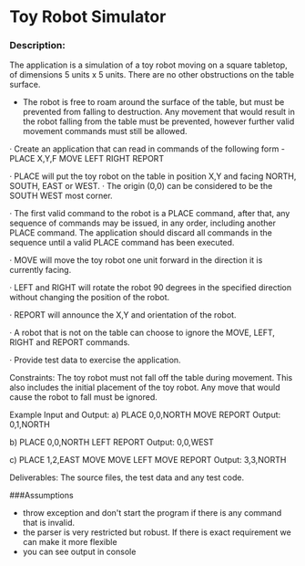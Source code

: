 # Toy Robot Simulator

### Description:

The application is a simulation of a toy robot moving on a square tabletop, of dimensions 5 units x 5 units. There are no other obstructions on the table surface.
* The robot is free to roam around the surface of the table, but must be prevented from falling to destruction. Any movement
that would result in the robot falling from the table must be prevented, however further valid movement commands must still
be allowed.

·         Create an application that can read in commands of the following form -
PLACE X,Y,F
MOVE
LEFT
RIGHT
REPORT

·         PLACE will put the toy robot on the table in position X,Y and facing NORTH, SOUTH, EAST or WEST.
·         The origin (0,0) can be considered to be the SOUTH WEST most corner.

·         The first valid command to the robot is a PLACE command, after that, any sequence of commands may be issued, in any order, including another PLACE command. The application should discard all commands in the sequence until a valid PLACE command has been executed.

·         MOVE will move the toy robot one unit forward in the direction it is currently facing.

·         LEFT and RIGHT will rotate the robot 90 degrees in the specified direction without changing the position of the robot.

·         REPORT will announce the X,Y and orientation of the robot.

·         A robot that is not on the table can choose to ignore the MOVE, LEFT, RIGHT and REPORT commands.

·         Provide test data to exercise the application.

Constraints:
The toy robot must not fall off the table during movement. This also includes the initial placement of the toy robot.
Any move that would cause the robot to fall must be ignored.

Example Input and Output:
a)
PLACE 0,0,NORTH
MOVE
REPORT
Output: 0,1,NORTH

b)
PLACE 0,0,NORTH
LEFT
REPORT
Output: 0,0,WEST

c)
PLACE 1,2,EAST
MOVE
MOVE
LEFT
MOVE
REPORT
Output: 3,3,NORTH

Deliverables:
The source files, the test data and any test code.

###Assumptions
- throw exception and don't start the program if there is any command that is invalid. 
- the parser is very restricted but robust. If there is exact requirement we can make it more flexible
- you can see output in console